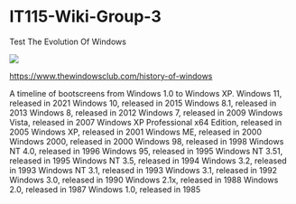# IT115-Wiki-Group-3
Test
The Evolution Of Windows

<img src="https://i.pinimg.com/originals/74/da/0a/74da0aad1fdad8a46418b73680959ba1.jpg">


https://www.thewindowsclub.com/history-of-windows

A timeline of bootscreens from Windows 1.0 to Windows XP. 
Windows 11, released in 2021
Windows 10, released in 2015
Windows 8.1, released in 2013
Windows 8, released in 2012
Windows 7, released in 2009
Windows Vista, released in 2007
Windows XP Professional x64 Edition, released in 2005
Windows XP, released in 2001
Windows ME, released in 2000
Windows 2000, released in 2000
Windows 98, released in 1998
Windows NT 4.0, released in 1996
Windows 95, released in 1995
Windows NT 3.51, released in 1995
Windows NT 3.5, released in 1994
Windows 3.2, released in 1993
Windows NT 3.1, released in 1993
Windows 3.1, released in 1992
Windows 3.0, released in 1990
Windows 2.1x, released in 1988
Windows 2.0, released in 1987
Windows 1.0, released in 1985
